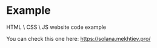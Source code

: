 # Example
HTML \ CSS \ JS website code example

You can check this one here: https://solana.mekhtiev.pro/

